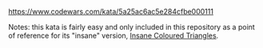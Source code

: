 https://www.codewars.com/kata/5a25ac6ac5e284cfbe000111

Notes: this kata is fairly easy and only included in this repository as a point of reference for its "insane" version,
[Insane Coloured Triangles](../../kyu_2/insane_coloured_triangles).